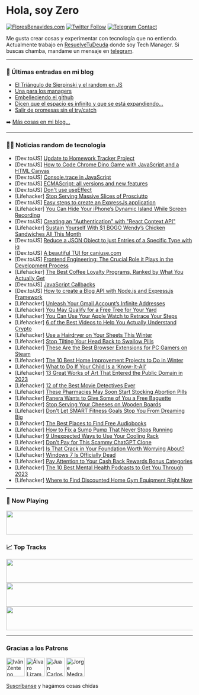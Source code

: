 # Hola, soy Zero

[![FloresBenavides.com](https://img.shields.io/website?down_message=oops&label=MiBlog&style=for-the-badge&up_message=online&url=https%3A%2F%2Ffloresbenavides.com)](https://floresbenavides.com) [![Twitter Follow](https://img.shields.io/twitter/follow/ZeroDragon?color=%231DA1F2&label=Follow&logo=twitter&logoColor=ffffff&style=for-the-badge)](https://twitter.com/zerodragon) [![Telegram Contact](https://img.shields.io/badge/escr%C3%ADbeme-ZeroDragon-%2326A5E4?style=for-the-badge&logo=telegram)](https://t.me/zerodragon)

Me gusta crear cosas y experimentar con tecnología que no entiendo.
Actualmente trabajo en [ResuelveTuDeuda](http://github.com/resuelve) donde soy Tech Manager.
Si buscas chamba, mandame un mensaje en [telegram](https://t.me/zerodragon).

---

### 📕 Últimas entradas en mi blog
<!-- BLOG-POST-LIST:START -->
- [El Triángulo de Sierpinski y el random en JS](https://floresbenavides.com/el-triangulo-de-sierpinski-y-el-random-en-js/)
- [Una para los managers](https://floresbenavides.com/una-para-los-managers/)
- [Embelleciendo el github](https://floresbenavides.com/embelleciendo-el-github/)
- [Dicen que el espacio es infinito y que se está expandiendo…](https://floresbenavides.com/dicen-que-el-espacio-es-infinito-y-que-se-esta-expandiendo/)
- [Salir de promesas sin el try/catch](https://floresbenavides.com/salir-de-promesas-sin-el-try-catch/)
<!-- BLOG-POST-LIST:END -->

➡️ [Más cosas en mi blog...](https://floresbenavides.com)

---

### 👨‍💻 Noticias random de tecnología
<!-- TECH-POSTS:START -->
- [Dev.to/JS] [Update to Homework Tracker Project](https://dev.to/hluis91/update-to-homework-tracker-project-1k54)
- [Dev.to/JS] [How to Code Chrome Dino Game with JavaScript and a HTML Canvas](https://dev.to/codingwithadam/how-to-code-chrome-dino-game-with-javascript-and-a-html-canvas-l17)
- [Dev.to/JS] [Console.trace in JavaScript](https://dev.to/ratracegrad/consoletrace-in-javascript-5c2g)
- [Dev.to/JS] [ECMAScript: all versions and new features](https://dev.to/uncle_ben/ecmascript-all-versions-and-new-features-2fph)
- [Dev.to/JS] [Don&#39;t use useEffect](https://dev.to/rem0nfawzi/dont-use-useeffect-3ca8)
- [Lifehacker] [Stop Serving Massive Slices of Prosciutto](https://lifehacker.com/stop-serving-massive-slices-of-prosciutto-1849970089)
- [Dev.to/JS] [Easy steps to create an ExpressJs application](https://dev.to/efkumah/easy-steps-to-create-an-expressjs-application-3gb8)
- [Lifehacker] [You Can Hide Your iPhone’s Dynamic Island While Screen Recording](https://lifehacker.com/you-can-hide-your-iphone-s-dynamic-island-while-screen-1849970759)
- [Dev.to/JS] [Creating an &quot;Authentication&quot; with &quot;React Context API&quot;](https://dev.to/bello_wrld/creating-an-authentication-with-react-context-api-2e24)
- [Lifehacker] [Sustain Yourself With $1 BOGO Wendy’s Chicken Sandwiches All This Month](https://lifehacker.com/sustain-yourself-with-1-bogo-wendy-s-chicken-sandwiche-1849971552)
- [Dev.to/JS] [Reduce a JSON Object to just Entries of a Specific Type with jq](https://dev.to/jbranchaud/reduce-a-json-object-to-just-entries-of-a-specific-type-with-jq-2b2o)
- [Dev.to/JS] [A beautiful TUI for caniuse.com](https://dev.to/fkhadra/a-beautiful-tui-for-caniusecom-3a37)
- [Dev.to/JS] [Frontend Engineering: The Crucial Role it Plays in the Development Process](https://dev.to/hitonomi_0/frontend-engineering-the-crucial-role-it-plays-in-the-development-process-47n)
- [Lifehacker] [The Best Coffee Loyalty Programs, Ranked by What You Actually Get](https://lifehacker.com/the-best-coffee-loyalty-programs-ranked-by-what-you-ac-1849970675)
- [Dev.to/JS] [JavaScript Callbacks](https://dev.to/catherineisonline/javascript-callbacks-24cp)
- [Dev.to/JS] [How to create a Blog API with Node.js and Express.js Framework](https://dev.to/spaceracedev/how-to-create-a-blog-api-with-nodejs-and-expressjs-framework-47ob)
- [Lifehacker] [Unleash Your Gmail Account’s Infinite Addresses](https://lifehacker.com/unleash-your-gmail-account-s-infinite-addresses-1849970099)
- [Lifehacker] [You May Qualify for a Free Tree for Your Yard](https://lifehacker.com/you-may-qualify-for-a-free-tree-for-your-yard-1849970563)
- [Lifehacker] [You Can Use Your Apple Watch to Retrace Your Steps](https://lifehacker.com/you-can-use-your-apple-watch-to-retrace-your-steps-1849969451)
- [Lifehacker] [6 of the Best Videos to Help You Actually Understand Crypto](https://lifehacker.com/6-of-the-best-videos-to-help-you-actually-understand-cr-1849875305)
- [Lifehacker] [Use a Hairdryer on Your Sheets This Winter](https://lifehacker.com/use-a-hairdryer-on-your-sheets-this-winter-1849970380)
- [Lifehacker] [Stop Tilting Your Head Back to Swallow Pills](https://lifehacker.com/stop-tilting-your-head-back-to-swallow-pills-1849969700)
- [Lifehacker] [These Are the Best Browser Extensions for PC Gamers on Steam](https://lifehacker.com/these-are-the-best-browser-extensions-for-pc-gamers-on-1849969079)
- [Lifehacker] [The 10 Best Home Improvement Projects to Do in Winter](https://lifehacker.com/the-10-best-home-improvement-projects-to-do-in-winter-1849967319)
- [Lifehacker] [What to Do If Your Child Is a ‘Know-It-All’](https://lifehacker.com/what-to-do-if-your-child-is-a-know-it-all-1849967323)
- [Lifehacker] [13 Great Works of Art That Entered the Public Domain in 2023](https://lifehacker.com/13-great-works-of-art-that-entered-the-public-domain-in-1849968600)
- [Lifehacker] [12 of the Best Movie Detectives Ever](https://lifehacker.com/12-of-the-best-movie-detectives-ever-1849964148)
- [Lifehacker] [These Pharmacies May Soon Start Stocking Abortion Pills](https://lifehacker.com/these-pharmacies-may-soon-start-stocking-abortion-pills-1849967053)
- [Lifehacker] [Panera Wants to Give Some of You a Free Baguette](https://lifehacker.com/panera-wants-to-give-some-of-you-a-free-baguette-1849966970)
- [Lifehacker] [Stop Serving Your Cheeses on Wooden Boards](https://lifehacker.com/stop-serving-your-cheeses-on-wooden-boards-1849966881)
- [Lifehacker] [Don&#39;t Let SMART Fitness Goals Stop You From Dreaming Big](https://lifehacker.com/dont-let-smart-fitness-goals-stop-you-from-dreaming-big-1849966615)
- [Lifehacker] [The Best Places to Find Free Audiobooks](https://lifehacker.com/the-best-places-to-find-free-audiobooks-1849966393)
- [Lifehacker] [How to Fix a Sump Pump That Never Stops Running](https://lifehacker.com/how-to-fix-a-sump-pump-that-never-stops-running-1849965685)
- [Lifehacker] [9 Unexpected Ways to Use Your Cooling Rack](https://lifehacker.com/9-unexpected-ways-to-use-your-cooling-rack-1849966446)
- [Lifehacker] [Don&#39;t Pay for This Scammy ChatGPT Clone](https://lifehacker.com/dont-pay-for-this-scammy-chatgpt-clone-1849965653)
- [Lifehacker] [Is That Crack in Your Foundation Worth Worrying About?](https://lifehacker.com/is-that-crack-in-your-foundation-worth-worrying-about-1849964611)
- [Lifehacker] [Windows 7 Is Officially Dead](https://lifehacker.com/windows-7-is-officially-dead-1849966248)
- [Lifehacker] [Pay Attention to Your Cash Back Rewards Bonus Categories](https://lifehacker.com/pay-attention-to-your-cash-back-rewards-bonus-categorie-1849965980)
- [Lifehacker] [The 10 Best Mental Health Podcasts to Get You Through 2023](https://lifehacker.com/the-10-best-mental-health-podcasts-to-get-you-through-2-1849932046)
- [Lifehacker] [Where to Find Discounted Home Gym Equipment Right Now](https://lifehacker.com/where-to-find-discounted-home-gym-equipment-right-now-1849961075)<!-- TECH-POSTS:END -->

---

### 🎵 Now Playing
<a href="https://spotify-now-playing-dun.vercel.app/now-playing?open"><img src="https://spotify-now-playing-dun.vercel.app/now-playing" width="540" height="64"></a>

### 📈 Top Tracks
<a href="https://spotify-now-playing-dun.vercel.app/top-tracks?i=1&open"><img src="https://spotify-now-playing-dun.vercel.app/top-tracks?i=1" width="540" height="64"></a>
<a href="https://spotify-now-playing-dun.vercel.app/top-tracks?i=2&open"><img src="https://spotify-now-playing-dun.vercel.app/top-tracks?i=2" width="540" height="64"></a>
<a href="https://spotify-now-playing-dun.vercel.app/top-tracks?i=3&open"><img src="https://spotify-now-playing-dun.vercel.app/top-tracks?i=3" width="540" height="64"></a>

---

### Gracias a los Patrons
[<img src="https://avatars.githubusercontent.com/u/243380?v=4" alt="Iván Zenteno" width="50px">](https://github.com/k001) [<img src="https://avatars.githubusercontent.com/u/19955639?v=4" alt="Álvaro Lizama" width="50px">](https://github.com/alvarolizama) [<img src="https://avatars.githubusercontent.com/u/2718753?v=4" alt="Juan Carlos Ruiz" width="50px">](https://github.com/JuanCrg90) [<img src="https://avatars.githubusercontent.com/u/37025?v=4" alt="Jorge Medrano" width="50px">](https://github.com/h1pp1e) 

[Suscríbanse](https://www.patreon.com/zerodragon) y hagámos cosas chidas
